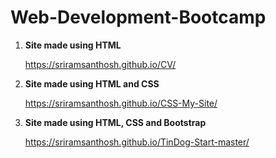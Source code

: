 # Web-Development-Bootcamp

1. **Site made using HTML**

	https://sriramsanthosh.github.io/CV/

2. **Site made using HTML and CSS**

	https://sriramsanthosh.github.io/CSS-My-Site/

3. **Site made using HTML, CSS and Bootstrap**

	https://sriramsanthosh.github.io/TinDog-Start-master/
